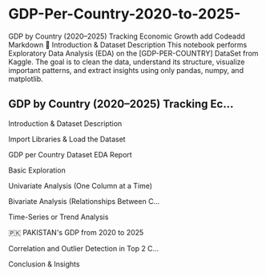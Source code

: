 # GDP-Per-Country-2020-to-2025-
 GDP by Country (2020–2025) Tracking Economic Growth add Codeadd Markdown 📝 Introduction &amp; Dataset Description This notebook performs Exploratory Data Analysis (EDA) on the [GDP-PER-COUNTRY] DataSet from Kaggle. 
The goal is to clean the data, understand its structure, visualize important patterns, and extract insights using only pandas, numpy, and matplotlib.



## GDP by Country (2020–2025) Tracking Ec...

Introduction & Dataset Description

Import Libraries & Load the Dataset

GDP per Country Dataset EDA Report

Basic Exploration

Univariate Analysis (One Column at a Time)

Bivariate Analysis (Relationships Between C...

Time-Series or Trend Analysis

🇵🇰 PAKISTAN's GDP from 2020 to 2025

Correlation and Outlier Detection in Top 2 C...

Conclusion & Insights
